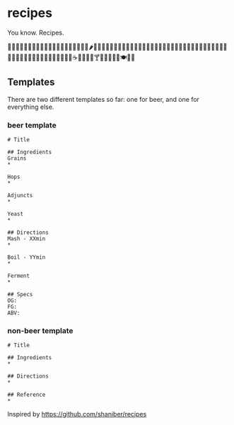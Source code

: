 # recipes
You know. Recipes.

🍇🍈🍉🍊🍋🍌🍍🍎🍏🍐🍑🍒🍓🥝🍅🥑🍆🥔🥕🌽🌶🥒🍄🥜🌰🍞🥐🥖🥞🧀🍖🍗🥓🍔🍟🍕🌭🌮🌯🍳🍲🥗🍿🍱🍘🍙🍚🍛🍜🍝🍠🍢🍣🍤🍥🍡🍦🍧🍨🍩🍪🎂🍰🍫🍬🍭🍮🍯🍼🥛☕🍵🍶🍾🍷🍸🍹🍺🍻🥂🥃🍽🍴🥄

## Templates
There are two different templates so far: one for beer, and one for everything else.

### beer template
```
# Title
 
## Ingredients
Grains
* 
 
Hops
* 
 
Adjuncts
* 
 
Yeast
* 
 
## Directions
Mash - XXmin
*
 
Boil - YYmin
*
 
Ferment
*
 
## Specs
OG:  
FG:  
ABV:  
```
### non-beer template
```
# Title

## Ingredients
* 

## Directions
* 

## Reference
* 
```

Inspired by https://github.com/shaniber/recipes
